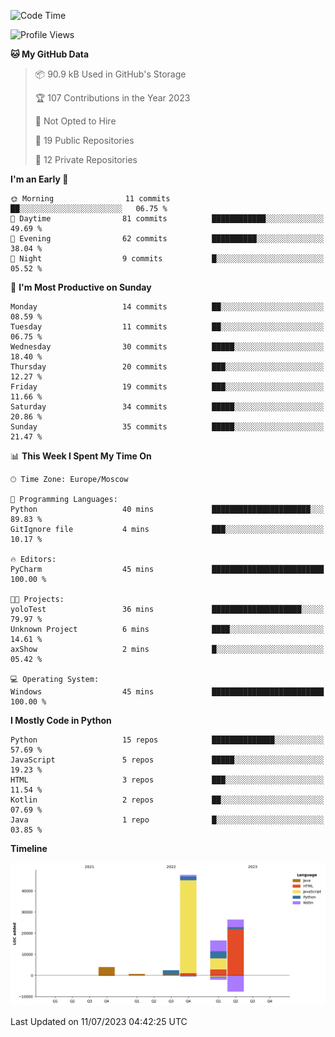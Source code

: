 <!--START_SECTION:waka-->
![Code Time](http://img.shields.io/badge/Code%20Time-110%20hrs%207%20mins-blue)

![Profile Views](http://img.shields.io/badge/Profile%20Views-0-blue)

**🐱 My GitHub Data** 

> 📦 90.9 kB Used in GitHub's Storage 
 > 
> 🏆 107 Contributions in the Year 2023
 > 
> 🚫 Not Opted to Hire
 > 
> 📜 19 Public Repositories 
 > 
> 🔑 12 Private Repositories 
 > 
**I'm an Early 🐤** 

```text
🌞 Morning                11 commits          ██░░░░░░░░░░░░░░░░░░░░░░░   06.75 % 
🌆 Daytime                81 commits          ████████████░░░░░░░░░░░░░   49.69 % 
🌃 Evening                62 commits          ██████████░░░░░░░░░░░░░░░   38.04 % 
🌙 Night                  9 commits           █░░░░░░░░░░░░░░░░░░░░░░░░   05.52 % 
```
📅 **I'm Most Productive on Sunday** 

```text
Monday                   14 commits          ██░░░░░░░░░░░░░░░░░░░░░░░   08.59 % 
Tuesday                  11 commits          ██░░░░░░░░░░░░░░░░░░░░░░░   06.75 % 
Wednesday                30 commits          █████░░░░░░░░░░░░░░░░░░░░   18.40 % 
Thursday                 20 commits          ███░░░░░░░░░░░░░░░░░░░░░░   12.27 % 
Friday                   19 commits          ███░░░░░░░░░░░░░░░░░░░░░░   11.66 % 
Saturday                 34 commits          █████░░░░░░░░░░░░░░░░░░░░   20.86 % 
Sunday                   35 commits          █████░░░░░░░░░░░░░░░░░░░░   21.47 % 
```


📊 **This Week I Spent My Time On** 

```text
🕑︎ Time Zone: Europe/Moscow

💬 Programming Languages: 
Python                   40 mins             ██████████████████████░░░   89.83 % 
GitIgnore file           4 mins              ███░░░░░░░░░░░░░░░░░░░░░░   10.17 % 

🔥 Editors: 
PyCharm                  45 mins             █████████████████████████   100.00 % 

🐱‍💻 Projects: 
yoloTest                 36 mins             ████████████████████░░░░░   79.97 % 
Unknown Project          6 mins              ████░░░░░░░░░░░░░░░░░░░░░   14.61 % 
axShow                   2 mins              █░░░░░░░░░░░░░░░░░░░░░░░░   05.42 % 

💻 Operating System: 
Windows                  45 mins             █████████████████████████   100.00 % 
```

**I Mostly Code in Python** 

```text
Python                   15 repos            ██████████████░░░░░░░░░░░   57.69 % 
JavaScript               5 repos             █████░░░░░░░░░░░░░░░░░░░░   19.23 % 
HTML                     3 repos             ███░░░░░░░░░░░░░░░░░░░░░░   11.54 % 
Kotlin                   2 repos             ██░░░░░░░░░░░░░░░░░░░░░░░   07.69 % 
Java                     1 repo              █░░░░░░░░░░░░░░░░░░░░░░░░   03.85 % 
```



**Timeline**

![Lines of Code chart](https://raw.githubusercontent.com/Adlemex/Adlemex/main/assets/bar_graph.png)


 Last Updated on 11/07/2023 04:42:25 UTC
<!--END_SECTION:waka-->
